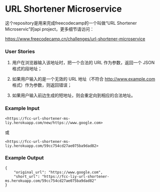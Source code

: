 # URL Shortener Microservice

这个repository是用来完成freecodecamp的一个叫做“URL Shortener Microservic”的api project，更多细节请访问：

<https://www.freecodecamp.cn/challenges/url-shortener-microservice>

### User Stories

1. 用户在浏览器输入该地址时，把一个合法的 URL 作为参数，返回一个 JSON 格式的段地址；

2. 如果用户输入的是一个无效的 URL 地址（不符合 http://www.example.com 格式）作为参数，则返回错误；

3. 如果用户输入前边生成的短地址，则会重定向到相应的合法地址。

### Example Input

    <https://fcc-url-shortener-ms-liy.herokuapp.com/new/https://www.google.com>
    
或

    <https://fcc-url-shortener-ms-liy.herokuapp.com/59cc754cd27ae075ba9dad82>

### Example Output

    {
        "original_url": "https://www.google.com",
        "short_url": "https://fcc-liy-url-shortener-ms.herokuapp.com/59cc754cd27ae075ba9dad82"
    }
